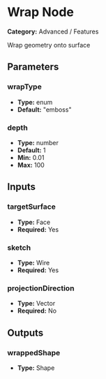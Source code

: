 
# Wrap Node

**Category:** Advanced / Features

Wrap geometry onto surface

## Parameters


### wrapType
- **Type:** enum
- **Default:** "emboss"





### depth
- **Type:** number
- **Default:** 1
- **Min:** 0.01
- **Max:** 100



## Inputs


### targetSurface
- **Type:** Face
- **Required:** Yes



### sketch
- **Type:** Wire
- **Required:** Yes



### projectionDirection
- **Type:** Vector
- **Required:** No



## Outputs


### wrappedShape
- **Type:** Shape




